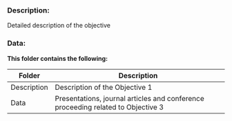 ### Description:
Detailed description of the objective


### Data:

**This folder contains the following:**

Folder |  Description
--- | ---
Description | Description of the Objective 1
Data | Presentations, journal articles and conference proceeding related to Objective 3

